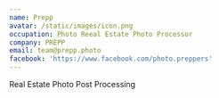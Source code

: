 ```yaml
---
name: Prepp
avatar: /static/images/icon.png
occupation: Photo Reeal Estate Photo Processor
company: PREPP
email: team@prepp.photo
facebook: 'https://www.facebook.com/photo.preppers'
---
```


Real Estate Photo Post Processing
